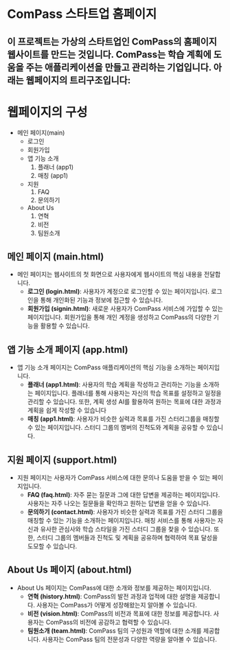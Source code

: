 # ComPass 스타트업 홈페이지

이 프로젝트는 가상의 스타트업인 ComPass의 홈페이지 웹사이트를 만드는 것입니다. ComPass는 학습 계획에 도움을 주는 애플리케이션을 만들고 관리하는 기업입니다. 아래는 웹페이지의 트리구조입니다:
-------
# 웹페이지의 구성
- 메인 페이지(main)
  - 로그인
  - 회원가입
  - 앱 기능 소개
    1. 플래너 (app1)
    2. 매칭 (app1)
  - 지원
    1. FAQ
    2. 문의하기
  - About Us
    1. 연혁
    2. 비전
    3. 팀원소개


## 메인 페이지 (main.html)
- 메인 페이지는 웹사이트의 첫 화면으로 사용자에게 웹사이트의 핵심 내용을 전달합니다.
  - **로그인 (login.html)**: 사용자가 계정으로 로그인할 수 있는 페이지입니다. 로그인을 통해 개인화된 기능과 정보에 접근할 수 있습니다.
  - **회원가입 (signin.html)**: 새로운 사용자가 ComPass 서비스에 가입할 수 있는 페이지입니다. 회원가입을 통해 개인 계정을 생성하고 ComPass의 다양한 기능을 활용할 수 있습니다.

## 앱 기능 소개 페이지 (app.html)
- 앱 기능 소개 페이지는 ComPass 애플리케이션의 핵심 기능을 소개하는 페이지입니다.
  - **플래너 (app1.html)**: 사용자의 학습 계획을 작성하고 관리하는 기능을 소개하는 페이지입니다. 플래너를 통해 사용자는 자신의 학습 목표를 설정하고 일정을 관리할 수 있습니다. 또한, 계획 생성 AI를 활용하여 원하는 목표에 대한 과정과 계획을 쉽게 작성할 수 있습니다
  - **매칭 (app1.html)**: 사용자가 비슷한 실력과 목표를 가진 스터리그룹을 매칭할수 있는 페이지입니다. 스터디 그룹의 멤버의 진척도와 계획을 공유할 수 있습니다.

## 지원 페이지 (support.html)
- 지원 페이지는 사용자가 ComPass 서비스에 대한 문의나 도움을 받을 수 있는 페이지입니다.
  - **FAQ (faq.html)**: 자주 묻는 질문과 그에 대한 답변을 제공하는 페이지입니다. 사용자는 자주 나오는 질문들을 확인하고 원하는 답변을 얻을 수 있습니다.
  - **문의하기 (contact.html)**: 사용자가 비슷한 실력과 목표를 가진 스터디 그룹을 매칭할 수 있는 기능을 소개하는 페이지입니다. 매칭 서비스를 통해 사용자는 자신과 유사한 관심사와 학습 스타일을 가진 스터디 그룹을 찾을 수 있습니다. 또한, 스터디 그룹의 멤버들과 진척도 및 계획을 공유하며 협력하여 목표 달성을 도모할 수 있습니다.


## About Us 페이지 (about.html)
- About Us 페이지는 ComPass에 대한 소개와 정보를 제공하는 페이지입니다.
  - **연혁 (history.html)**: ComPass의 발전 과정과 업적에 대한 설명을 제공합니다. 사용자는 ComPass가 어떻게 성장해왔는지 알아볼 수 있습니다.
  - **비전 (vision.html)**: ComPass의 비전과 목표에 대한 정보를 제공합니다. 사용자는 ComPass의 비전에 공감하고 협력할 수 있습니다.
  - **팀원소개 (team.html)**: ComPass 팀의 구성원과 역할에 대한 소개를 제공합니다. 사용자는 ComPass 팀의 전문성과 다양한 역량을 알아볼 수 있습니다.


